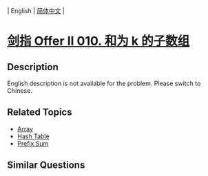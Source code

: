 
| English | [简体中文](README.md) |

# [剑指 Offer II 010. 和为 k 的子数组](https://leetcode-cn.com/problems/QTMn0o/)

## Description

<p>English description is not available for the problem. Please switch to Chinese.</p>


## Related Topics

- [Array](https://leetcode-cn.com/tag/array)
- [Hash Table](https://leetcode-cn.com/tag/hash-table)
- [Prefix Sum](https://leetcode-cn.com/tag/prefix-sum)

## Similar Questions


